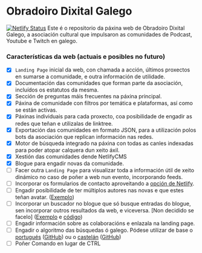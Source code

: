 # Obradoiro Dixital Galego

[![Netlify Status](https://api.netlify.com/api/v1/badges/5b08ce60-8bb9-41e2-9a53-9be7bfca48e2/deploy-status)](https://app.netlify.com/sites/obradoiro-dixital-galego/deploys)
Este é o repositorio da páxina web de Obradoiro Dixital Galego, a asociación
cultural que impulsaron as comunidades de Podcast, Youtube e Twitch en galego.

### Características da web (actuais e posibles no futuro)

- [x] `Landing Page` inicial da web, con chamada a acción, últimos proxectos en
      sumarse a comunidade, e outra información de utilidade.
- [x] Documentación das comunidades que forman parte da asociación, incluídos os
      estatutos da mesma.
- [x] Sección de preguntas máis frecuentes na páxina principal.
- [x] Páxina de comunidade con filtros por temática e plataformas, así como se
      están activas.
- [x] Páxinas individuais para cada proxecto, coa posibilidade de engadir as
      redes que teñan e utilizalas de linktree.
- [x] Exportación das comunidades en formato JSON, para a utilización polos bots
      da asociación que replican información nas redes.
- [x] Motor de búsqueda integrado na páxina con todas as canles indexadas para
      poder atopar calquera dun xeito áxil.
- [x] Xestión das comunidades dende NetlifyCMS
- [x] Blogue para engadir novas da comunidade.
- [ ] Facer outra `Landing Page` para visualizar toda a información útil de
      xeito dinámico no caso de poñer a web nun evento, incorporando feeds.
- [ ] Incorporar os formularios de contacto aproveitando a
      [opción de Netlify](https://docs.netlify.com/forms/setup/?_ga=2.128002252.1521612662.1669115883-1421975056.1669115883).
- [ ] Engadir posibilidade de ter múltiplos autores nas novas e que estes teñan
      avatar. ([Exemplo](https://minimalist-blog-x8c5ngg3kzt0.deno.dev/))
- [ ] Incorporar un buscador no blogue que só busque entradas do blogue, sen
      incorporar outros resultados da web, e viceversa. [Non decidido se facelo]
      ([Exemplo](https://jrson.me/blog/tag/inertiajs/) e
      [código](https://github.com/jrson83/jrson.me/blob/main/src/_includes/layouts/posts.tsx))
- [ ] Engadir información sobre as colaboracións e enlazala na landing page.
- [ ] Engadir o algoritmo das búsquedas ó galego. Pódese utilizar de base o
      [portugués](https://snowballstem.org/algorithms/portuguese/stemmer.html)
      ([GitHub](https://github.com/snowballstem/snowball/blob/master/algorithms/portuguese.sbl))
      ou o [castelán](https://snowballstem.org/algorithms/spanish/stemmer.html)
      ([GitHub](https://github.com/snowballstem/snowball/blob/master/algorithms/spanish.sbl))
- [ ] Poñer Comando en lugar de CTRL 
